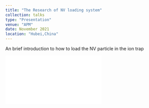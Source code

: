 ```yaml
---
title: "The Research of NV loading system"
collection: talks
type: "Presentation"
venue: "APM"
date: November 2021
location: "Hubei,China"
---
```

An brief introduction to how to load the NV particle in the ion trap

<embed src="/Homepage/files/talks/Presentation_NV_load_system.pdf" type="application/pdf">